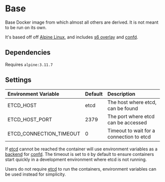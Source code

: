 # Base

Base Docker image from which almost all others are derived. It is not meant to
be run on its own.

It's based off off [Alpine Linux], and includes [s6 overlay] and [confd].

## Dependencies

Requires `alpine:3.11.7`

## Settings

| Environment Variable    | Default | Description                              |
| :---------------------- | :------ | :--------------------------------------- |
| ETCD_HOST               | etcd    | The host where etcd, can be found        |
| ETCD_HOST_PORT          | 2379    | The port where etcd can be accessed      |
| ETCD_CONNECTION_TIMEOUT | 0       | Timeout to wait for a connection to etcd |

If [etcd] cannot be reached the container will use environment variables as a
[backend] for [confd]. The timeout is set to `0` by default to ensure containers
start quickly in a development environment where etcd is not running.

Users do not require [etcd] to run the containers, environment variables can be
used instead for simplicity.

[Alpine Linux]: https://alpinelinux.org
[backend]: https://github.com/kelseyhightower/confd/blob/34a6ce8897ab3bde10f49c30c815fe496d592860/docs/configuration-guide.md
[confd]: https://github.com/kelseyhightower/confd
[etcd]: https://github.com/etcd-io/etcd
[s6 overlay]: https://github.com/just-containers/s6-overlay
